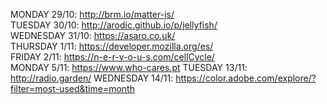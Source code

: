 MONDAY 29/10: http://brm.io/matter-js/  
TUESDAY 30/10: http://arodic.github.io/p/jellyfish/  
WEDNESDAY 31/10: https://asaro.co.uk/  
THURSDAY 1/11: https://developer.mozilla.org/es/  
FRIDAY 2/11: https://n-e-r-v-o-u-s.com/cellCycle/  
MONDAY 5/11: https://www.who-cares.pt
TUESDAY 13/11: http://radio.garden/
WEDNESDAY 14/11: https://color.adobe.com/explore/?filter=most-used&time=month